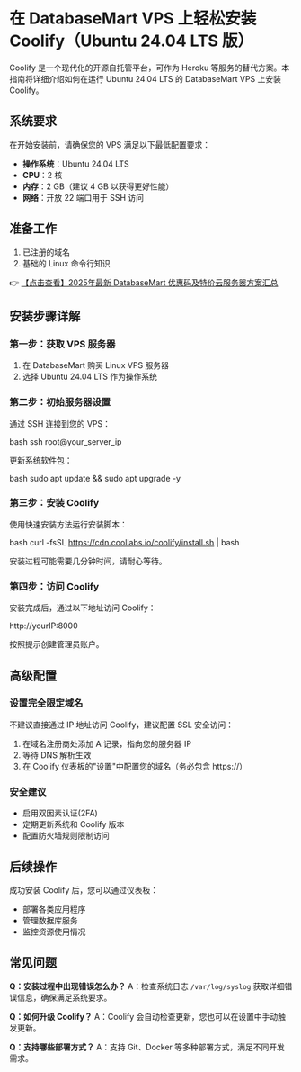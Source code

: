 # 在 DatabaseMart VPS 上轻松安装 Coolify（Ubuntu 24.04 LTS 版）

Coolify 是一个现代化的开源自托管平台，可作为 Heroku 等服务的替代方案。本指南将详细介绍如何在运行 Ubuntu 24.04 LTS 的 DatabaseMart VPS 上安装 Coolify。

## 系统要求

在开始安装前，请确保您的 VPS 满足以下最低配置要求：

- **操作系统**：Ubuntu 24.04 LTS
- **CPU**：2 核
- **内存**：2 GB（建议 4 GB 以获得更好性能）
- **网络**：开放 22 端口用于 SSH 访问

## 准备工作

1. 已注册的域名
2. 基础的 Linux 命令行知识

👉 [【点击查看】2025年最新 DatabaseMart 优惠码及特价云服务器方案汇总](https://bit.ly/DatabaseMart)

## 安装步骤详解

### 第一步：获取 VPS 服务器

1. 在 DatabaseMart 购买 Linux VPS 服务器
2. 选择 Ubuntu 24.04 LTS 作为操作系统

### 第二步：初始服务器设置

通过 SSH 连接到您的 VPS：

bash
ssh root@your_server_ip

更新系统软件包：

bash
sudo apt update && sudo apt upgrade -y

### 第三步：安装 Coolify

使用快速安装方法运行安装脚本：

bash
curl -fsSL https://cdn.coollabs.io/coolify/install.sh | bash

安装过程可能需要几分钟时间，请耐心等待。

### 第四步：访问 Coolify

安装完成后，通过以下地址访问 Coolify：

http://yourIP:8000

按照提示创建管理员账户。

## 高级配置

### 设置完全限定域名

不建议直接通过 IP 地址访问 Coolify，建议配置 SSL 安全访问：

1. 在域名注册商处添加 A 记录，指向您的服务器 IP
2. 等待 DNS 解析生效
3. 在 Coolify 仪表板的"设置"中配置您的域名（务必包含 https://）

### 安全建议

- 启用双因素认证(2FA)
- 定期更新系统和 Coolify 版本
- 配置防火墙规则限制访问

## 后续操作

成功安装 Coolify 后，您可以通过仪表板：

- 部署各类应用程序
- 管理数据库服务
- 监控资源使用情况

## 常见问题

**Q：安装过程中出现错误怎么办？**
A：检查系统日志 `/var/log/syslog` 获取详细错误信息，确保满足系统要求。

**Q：如何升级 Coolify？**
A：Coolify 会自动检查更新，您也可以在设置中手动触发更新。

**Q：支持哪些部署方式？**
A：支持 Git、Docker 等多种部署方式，满足不同开发需求。